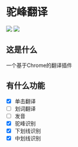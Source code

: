 # 驼峰翻译 
![](https://img.shields.io/badge/progress-30%25-yellow.svg)
![](https://img.shields.io/github/release/surpass-wei/peak-lump-translation.svg)

## 这是什么
一个基于Chrome的翻译插件

## 有什么功能

- [x] 单击翻译
- [ ] 划词翻译
- [ ] 发音
- [x] 驼峰识别
- [x] 下划线识别
- [x] 中划线识别